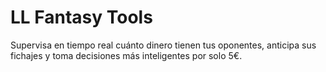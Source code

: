 # LL Fantasy Tools
Supervisa en tiempo real cuánto dinero tienen tus oponentes, anticipa sus fichajes y toma decisiones más inteligentes por solo 5€.
